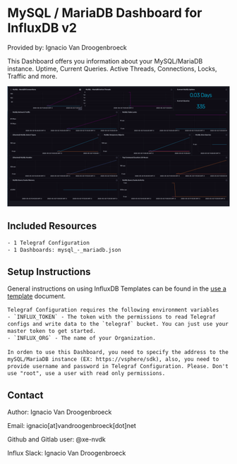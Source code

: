 # MySQL / MariaDB Dashboard for InfluxDB v2

Provided by: Ignacio Van Droogenbroeck

This Dashboard offers you information about your MySQL/MariaDB instance. Uptime, Current Queries. Active Threads, Connections, Locks, Traffic and more.

![Dashboard Screenshot](screenshot.png)

## Included Resources

    - 1 Telegraf Configuration
    - 1 Dashboards: mysql_-_mariadb.json

## Setup Instructions

General instructions on using InfluxDB Templates can be found in the [use a template](../docs/use_a_template.md) document.
    
    Telegraf Configuration requires the following environment variables
    - `INFLUX_TOKEN` - The token with the permissions to read Telegraf configs and write data to the `telegraf` bucket. You can just use your master token to get started.
    - `INFLUX_ORG` - The name of your Organization.

    In orden to use this Dashboard, you need to specify the address to the mySQL/MariaDB instance (EX: https://vsphere/sdk), also, you need to provide username and password in Telegraf Configuration. Please. Don't use "root", use a user with read only permissions. 

## Contact

Author: Ignacio Van Droogenbroeck

Email: ignacio[at]vandroogenbroeck[dot]net

Github and Gitlab user: @xe-nvdk 

Influx Slack: Ignacio Van Droogenbroeck